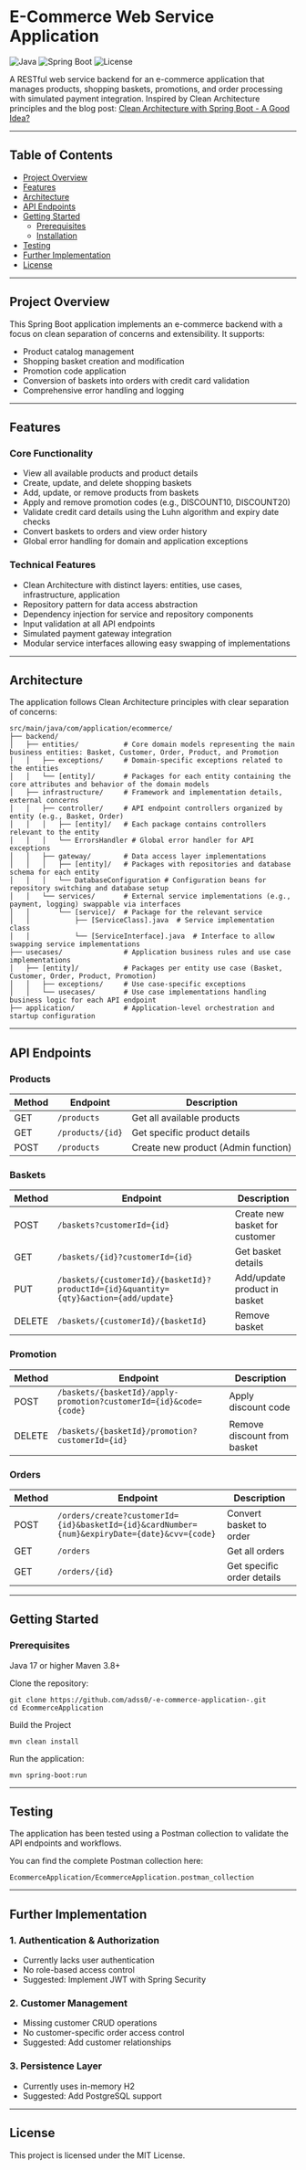 # E-Commerce Web Service Application

![Java](https://img.shields.io/badge/Java-17+-orange)
![Spring Boot](https://img.shields.io/badge/Spring_Boot-3.1.0-brightgreen)
![License](https://img.shields.io/badge/License-MIT-blue)

A RESTful web service backend for an e-commerce application that manages products, shopping baskets, promotions, and order processing with simulated payment integration. Inspired by Clean Architecture principles and the blog post: [Clean Architecture with Spring Boot - A Good Idea?](https://medium.com/@viniciusromualdobusiness/clean-architecture-with-spring-boot-a-good-idea-d6f97e450130)

---

## Table of Contents

- [Project Overview](#project-overview)
- [Features](#features)
- [Architecture](#architecture)
- [API Endpoints](#api-endpoints)
- [Getting Started](#getting-started)
    - [Prerequisites](#prerequisites)
    - [Installation](#installation)
- [Testing](#testing)
- [Further Implementation](#further-implementation)
- [License](#license)

---

## Project Overview

This Spring Boot application implements an e-commerce backend with a focus on clean separation of concerns and extensibility. It supports:

- Product catalog management
- Shopping basket creation and modification
- Promotion code application
- Conversion of baskets into orders with credit card validation
- Comprehensive error handling and logging

---

## Features

### Core Functionality
- View all available products and product details
- Create, update, and delete shopping baskets
- Add, update, or remove products from baskets
- Apply and remove promotion codes (e.g., DISCOUNT10, DISCOUNT20)
- Validate credit card details using the Luhn algorithm and expiry date checks
- Convert baskets to orders and view order history
- Global error handling for domain and application exceptions

### Technical Features
- Clean Architecture with distinct layers: entities, use cases, infrastructure, application
- Repository pattern for data access abstraction
- Dependency injection for service and repository components
- Input validation at all API endpoints
- Simulated payment gateway integration
- Modular service interfaces allowing easy swapping of implementations

---

## Architecture

The application follows Clean Architecture principles with clear separation of concerns:
````
src/main/java/com/application/ecommerce/
├── backend/
│   ├── entities/           # Core domain models representing the main business entities: Basket, Customer, Order, Product, and Promotion
│   │   ├── exceptions/     # Domain-specific exceptions related to the entities
│   │   └── [entity]/       # Packages for each entity containing the core attributes and behavior of the domain models
│   ├── infrastructure/     # Framework and implementation details, external concerns
│   │   ├── controller/     # API endpoint controllers organized by entity (e.g., Basket, Order)
│   │   │   ├── [entity]/   # Each package contains controllers relevant to the entity
│   │   │   └── ErrorsHandler # Global error handler for API exceptions
│   │   ├── gateway/        # Data access layer implementations
│   │   │   ├── [entity]/   # Packages with repositories and database schema for each entity
│   │   │   └── DatabaseConfiguration # Configuration beans for repository switching and database setup
│   │   └── services/       # External service implementations (e.g., payment, logging) swappable via interfaces
│   │       └── [service]/  # Package for the relevant service
│   │           ├── [ServiceClass].java  # Service implementation class
│   │           └── [ServiceInterface].java  # Interface to allow swapping service implementations
├── usecases/               # Application business rules and use case implementations
│   ├── [entity]/           # Packages per entity use case (Basket, Customer, Order, Product, Promotion)
│   │   ├── exceptions/     # Use case-specific exceptions
│   │   └── usecases/       # Use case implementations handling business logic for each API endpoint
├── application/            # Application-level orchestration and startup configuration
````
---
## API Endpoints

### Products
| Method | Endpoint | Description |
|--------|----------|-------------|
| GET    | `/products` | Get all available products |
| GET    | `/products/{id}` | Get specific product details |
| POST   | `/products` | Create new product (Admin function) |

### Baskets
| Method | Endpoint | Description |
|--------|----------|-------------|
| POST   | `/baskets?customerId={id}` | Create new basket for customer |
| GET    | `/baskets/{id}?customerId={id}` | Get basket details |
| PUT    | `/baskets/{customerId}/{basketId}?productId={id}&quantity={qty}&action={add/update}` | Add/update product in basket |
| DELETE | `/baskets/{customerId}/{basketId}` | Remove basket |

### Promotion
| Method | Endpoint | Description |
|--------|----------|-------------|
| POST   | `/baskets/{basketId}/apply-promotion?customerId={id}&code={code}` | Apply discount code |
| DELETE | `/baskets/{basketId}/promotion?customerId={id}` | Remove discount from basket |

### Orders
| Method | Endpoint | Description |
|--------|----------|-------------|
| POST   | `/orders/create?customerId={id}&basketId={id}&cardNumber={num}&expiryDate={date}&cvv={code}` | Convert basket to order |
| GET    | `/orders` | Get all orders |
| GET    | `/orders/{id}` | Get specific order details |

---

## Getting Started

### Prerequisites

Java 17 or higher
Maven 3.8+

Clone the repository:
```
git clone https://github.com/adss0/-e-commerce-application-.git
cd EcommerceApplication
```
Build the Project 
```
mvn clean install
```
Run the application:
```
mvn spring-boot:run
```
---
## Testing

The application has been tested using a Postman collection to validate the API endpoints and workflows.

You can find the complete Postman collection here:
```
EcommerceApplication/EcommerceApplication.postman_collection
```
---

## Further Implementation

### 1. Authentication & Authorization
- Currently lacks user authentication
- No role-based access control
- Suggested: Implement JWT with Spring Security
### 2. Customer Management
- Missing customer CRUD operations
- No customer-specific order access control
- Suggested: Add customer relationships
### 3. Persistence Layer
- Currently uses in-memory H2
- Suggested: Add PostgreSQL support

---

## License 

This project is licensed under the MIT License.